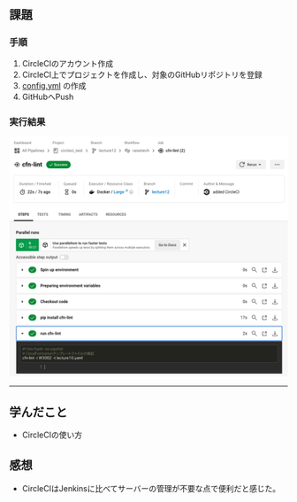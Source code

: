 ## 課題

### 手順

1. CircleCIのアカウント作成
1. CircleCI上でプロジェクトを作成し、対象のGitHubリポジトリを登録
1. [config.yml](.circleci/config.yml) の作成
1. GitHubへPush

### 実行結果

![](img/lec12/1-1.png)

---

## 学んだこと

- CircleCIの使い方

## 感想

- CircleCIはJenkinsに比べてサーバーの管理が不要な点で便利だと感じた。

